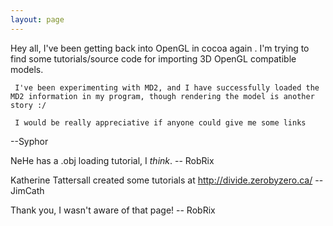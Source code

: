 ```yaml
---
layout: page
---
```


Hey all,
         I've been getting back into OpenGL in cocoa again . I'm trying to find some tutorials/source code for importing 3D OpenGL compatible models.
 
     I've been experimenting with MD2, and I have successfully loaded the MD2 information in my program, though rendering the model is another story :/
 
     I would be really appreciative if anyone could give me some links

--Syphor

NeHe has a .obj loading tutorial, I *think*. -- RobRix

Katherine Tattersall created some tutorials at http://divide.zerobyzero.ca/ -- JimCath

Thank you, I wasn't aware of that page! -- RobRix
